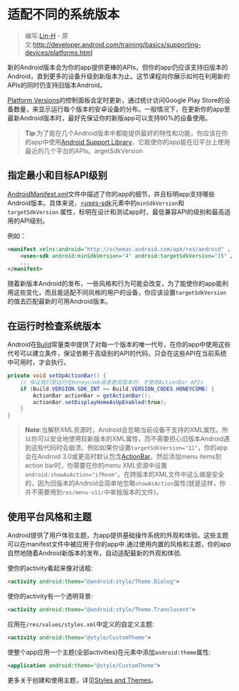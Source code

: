 # 适配不同的系统版本

> 编写:[Lin-H](http://github.com/Lin-H) - 原文:<http://developer.android.com/training/basics/supporting-devices/platforms.html>

新的Android版本会为你的app提供更棒的APIs，但你的app仍应该支持旧版本的Android，直到更多的设备升级到新版本为止。这节课程向你展示如何在利用新的APIs的同时仍支持旧版本Android。

[Platform Versions](http://developer.android.com/about/dashboards/index.html)的控制面板会定时更新，通过统计访问Google Play Store的设备数量，来显示运行每个版本的安卓设备的分布。一般情况下，在更新你的app至最新Android版本时，最好先保证你的新版app可以支持90%的设备使用。

>**Tip**:为了能在几个Android版本中都能提供最好的特性和功能，你应该在你的app中使用[Android Support Library](https://developer.android.com/tools/support-library/index.html)，它能使你的app能在旧平台上使用最近的几个平台的APIs。argetSdkVersion

## 指定最小和目标API级别

[AndroidManifest.xml](https://developer.android.com/guide/topics/manifest/manifest-intro.html)文件中描述了你的app的细节，并且标明app支持哪些Android版本。具体来说，[<uses-sdk](https://developer.android.com/guide/topics/manifest/uses-sdk-element.html)元素中的`minSdkVersion`和`targetSdkVersion` 属性，标明在设计和测试app时，最低兼容API的级别和最高适用的API级别。

例如：

```xml
<manifest xmlns:android="http://schemas.android.com/apk/res/android" ... >
    <uses-sdk android:minSdkVersion="4" android:targetSdkVersion="15" />
    ...
</manifest>
```

随着新版本Android的发布，一些风格和行为可能会改变，为了能使你的app能利用这些变化，而且能适配不同风格的用户的设备，你应该设置`targetSdkVersion`的值去匹配最新的可用Android版本。

## 在运行时检查系统版本

Android在[Build](https://developer.android.com/reference/android/os/Build.html)常量类中提供了对每一个版本的唯一代号，在你的app中使用这些代号可以建立条件，保证依赖于高级别的API的代码，只会在这些API在当前系统中可用时，才会执行。

```java
private void setUpActionBar() {
    // 保证我们是运行在Honeycomb或者更高版本时，才使用ActionBar APIs
    if (Build.VERSION.SDK_INT >= Build.VERSION_CODES.HONEYCOMB) {
        ActionBar actionBar = getActionBar();
        actionBar.setDisplayHomeAsUpEnabled(true);
    }
}
```

> **Note**:当解析XML资源时，Android会忽略当前设备不支持的XML属性。所以你可以安全地使用较新版本的XML属性，而不需要担心旧版本Android遇到这些代码时会崩溃。例如如果你设置`targetSdkVersion="11"`，你的app会在Android 3.0或更高时默认包含[ActionBar](https://developer.android.com/reference/android/app/ActionBar.html)。然后添加menu items到action bar时，你需要在你的menu XML资源中设置`android:showAsAction="ifRoom"`。在跨版本的XML文件中这么做是安全的，因为旧版本的Android会简单地忽略`showAsAction`属性(就是这样，你并不需要用到`res/menu-v11/`中单独版本的文件)。

## 使用平台风格和主题

Android提供了用户体验主题，为app提供基础操作系统的外观和体验。这些主题可以在manifest文件中被应用于你的app中.通过使用内置的风格和主题，你的app自然地随着Android新版本的发布，自动适配最新的外观和体验.

使你的activity看起来像对话框:

```xml
<activity android:theme="@android:style/Theme.Dialog">
```

使你的activity有一个透明背景:

```xml
<activity android:theme="@android:style/Theme.Translucent">
```

应用在`/res/values/styles.xml`中定义的自定义主题:

```xml
<activity android:theme="@style/CustomTheme">
```

使整个app应用一个主题(全部activities)在[<application>](https://developer.android.com/guide/topics/manifest/application-element.html)元素中添加`android:theme`属性:

```xml
<application android:theme="@style/CustomTheme">
```

更多关于创建和使用主题，详见[Styles and Themes](https://developer.android.com/guide/topics/ui/themes.html)。
